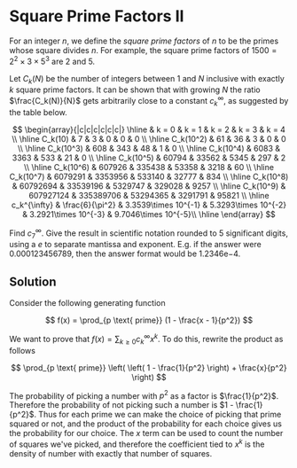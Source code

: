 # Square Prime Factors II

For an integer $n$, we define the <dfn>square prime factors</dfn> of $n$ to be the primes whose square divides $n$. For example, the square prime factors of $1500=2^2 \times 3 \times 5^3$ are $2$ and $5$.

Let $C_k(N)$ be the number of integers between $1$ and $N$ inclusive with exactly $k$ square prime factors. It can be shown that with growing $N$ the ratio $\frac{C_k(N)}{N}$ gets arbitrarily close to a constant $c_{k}^{\infty}$, as suggested by the table below.

$$
\begin{array}{|c|c|c|c|c|c|}
\hline
& k = 0 & k = 1 & k = 2 & k = 3 & k = 4 \\
\hline
C_k(10) & 7 & 3 & 0 & 0 & 0 \\
\hline
C_k(10^2) & 61 & 36 & 3 & 0 & 0 \\
\hline
C_k(10^3) & 608 & 343 & 48 & 1 & 0 \\
\hline
C_k(10^4) & 6083 & 3363 & 533 & 21 & 0 \\
\hline
C_k(10^5) & 60794 & 33562 & 5345 & 297 & 2 \\
\hline
C_k(10^6) & 607926 & 335438 & 53358 & 3218 & 60 \\
\hline
C_k(10^7) & 6079291 & 3353956 & 533140 & 32777 & 834 \\
\hline
C_k(10^8) & 60792694 & 33539196 & 5329747 &  329028 & 9257 \\
\hline
C_k(10^9) & 607927124 & 335389706 & 53294365 & 3291791 & 95821 \\
\hline
c_k^{\infty} & \frac{6}{\pi^2} & 3.3539\times 10^{-1} & 5.3293\times 10^{-2} & 3.2921\times 10^{-3} & 9.7046\times 10^{-5}\\
\hline
\end{array}
$$

Find $c_{7}^{\infty}$. Give the result in scientific notation rounded to $5$ significant digits, using a $e$ to separate mantissa and exponent. E.g. if the answer were $0.000123456789$, then the answer format would be $1.2346\mathrm e{-4}$.

## Solution

Consider the following generating function

$$
f(x) = \prod_{p \text{ prime}} (1 - \frac{x - 1}{p^2})
$$


We want to prove that $f(x) = \sum_{k \ge 0} c_k^\infty x^k$. To do this, rewrite the product as follows

$$
\prod_{p \text{ prime}} \left( \left( 1 - \frac{1}{p^2} \right) + \frac{x}{p^2} \right)
$$

The probability of picking a number with $p^2$ as a factor is $\frac{1}{p^2}$. Therefore the probability of not picking such a number is $1 - \frac{1}{p^2}$. Thus for each prime we can make the choice of picking that prime squared or not, and the product of the probability for each choice gives us the probability for our choice. The $x$ term can be used to count the number of squares we've picked, and therefore the coefficient tied to $x^k$ is the density of number with exactly that number of squares.
